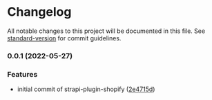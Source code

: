 # Changelog

All notable changes to this project will be documented in this file. See [standard-version](https://github.com/conventional-changelog/standard-version) for commit guidelines.

### 0.0.1 (2022-05-27)


### Features

* initial commit of strapi-plugin-shopify ([2e4715d](https://github.com/strapify/strapi-plugin-shopify/commit/2e4715d2670fdf1c394adfe2bf1928c90f7a04e6))
